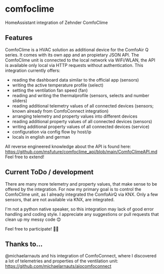 # comfoclime
HomeAssistant integration of Zehnder ComfoClime

## Features
ComfoClime is a HVAC solution as additional device for the ComfoAir Q series. It comes with its own app and an propietary JSON API. The ComfoClime unit is connected to the local network via WiFi/WLAN, the API is available only local via HTTP requests without authentication. This integration currently offers:
* reading the dashboard data similar to the official app (sensors)
* writing the active temperature profile (select)
* setting the ventilation fan speed (fan)
* reading and writing the thermalprofile (sensors, selects and number sliders)
* reading additional telemetry values of all connected devices (sensors; known already from ComfoConnect integration)
* arranging telemetry and property values into different devices
* reading additional property values of all connected devices (sensors)
* writing additional property values of all connected devices (service)
* configuration via config flow by host/ip
* locals in english and german

All reverse engineered knowledge about the API is found here: https://github.com/msfuture/comfoclime_api/blob/main/ComfoClimeAPI.md
Feel free to extend!

## Current ToDo / development
There are many more telemetry and property values, that make sense to be offered by the integration. For now my primary goal is to control the ComfoClime unit, as I already integrated the ComfoAirQ via KNX. Only a few sensors, that are not available via KNX, are integrated.

I'm not a python native speaker, so this integration may lack of good error handling and coding style. I appreciate any suggestions or pull requests that clean up my messy code 😊

Feel free to participate! 🙋‍♂️

## Thanks to...

@michaelarnauts and his integration of ComfoConnect, where I discovered a lot of telemetries and properties of the ventilation unit:
https://github.com/michaelarnauts/aiocomfoconnect 
